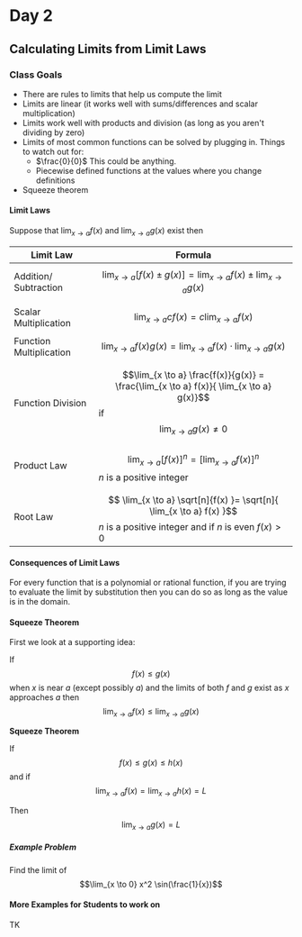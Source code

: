 [comment]: render
# Day 2 
## Calculating Limits from Limit Laws

### Class Goals

* There are rules to limits that help us compute the limit
* Limits are linear (it works well with sums/differences and scalar multiplication)
* Limits work well with products and division (as long as you aren't dividing by zero)
* Limits of most common functions can be solved by plugging in. Things to watch out for:
  * $\frac{0}{0}$ This could be anything.
  * Piecewise defined functions at the values where you change definitions
* Squeeze theorem

#### Limit Laws

Suppose that $\lim_{x \to a} f(x)$ and $\lim_{x \to a} g(x)$ exist then

| Limit Law               | Formula                                                                                                                     |
|-------------------------|-----------------------------------------------------------------------------------------------------------------------------|
| Addition/ Subtraction   | $$ \lim_{x \to a} [f(x) \pm g(x)]= \lim_{x \to a} f(x) \pm \lim_{x \to a} g(x) $$                                           |
|||
| Scalar Multiplication   | $$\lim_{x \to a} cf(x) = c \lim_{x \to a} f(x) $$                                                                           |
|                         |                                                                                                                             |
| Function Multiplication | $$\lim_{x \to a} f(x)g(x) = \lim_{x \to a} f(x) \cdot \lim_{x \to a} g(x)$$                                                 |
|                         |                                                                                                                             |
| Function Division       | $$\lim_{x \to a} \frac{f(x)}{g(x)} = \frac{\lim_{x \to a} f(x)}{ \lim_{x \to a} g(x)}$$ if $$\lim_{x \to a} g(x)\neq 0$$    |
|                         |                                                                                                                             |
| Product Law             | $$\lim_{x \to a} [f(x)]^{n}=[\lim_{x \to a} f(x)]^{n}$$ $n$ is a positive integer                                           |
|                         |                                                                                                                             |
| Root Law                | $$  \lim_{x \to a} \sqrt[n]{f(x) }= \sqrt[n]{ \lim_{x \to a} f(x) }$$ $n$ is a positive integer and if $n$ is even $f(x)>0$ |  


#### Consequences of Limit Laws

For every function that is a polynomial or rational function, if you are trying to evaluate the limit by substitution 
then you can do so as long as the value is in the domain. 

#### Squeeze Theorem

First  we look at a supporting idea:

If $$f(x) \leq g(x)$$ when $x$ is near $a$ (except possibly $a$) and the limits of both $f$ and $g$ exist as $x$ 
approaches $a$ then $$\lim_{x \to a} f(x) \leq \lim_{x \to a} g(x)$$

**Squeeze Theorem**

If $$f(x) \leq g(x) \leq h(x)$$ and if $$\lim_{x \to a} f(x)=\lim_{x \to a} h(x)=L$$

Then $$\lim_{x \to a} g(x)=L$$ 

##### Example Problem

Find the limit of $$\lim_{x \to 0} x^2 \sin(\frac{1}{x})$$

#### More Examples for Students to work on

TK